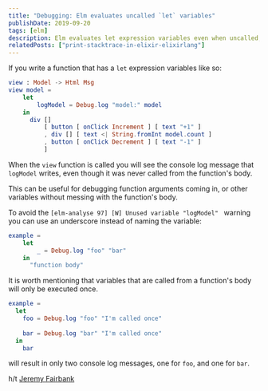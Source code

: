 ```yaml
---
title: "Debugging: Elm evaluates uncalled `let` variables"
publishDate: 2019-09-20
tags: [elm]
description: Elm evaluates let expression variables even when uncalled, useful for debugging without modifying function bodies.
relatedPosts: ["print-stacktrace-in-elixir-elixirlang"]
---
```


If you write a function that has a `let` expression variables like so:

```elm
view : Model -> Html Msg
view model =
    let
        logModel = Debug.log "model:" model
    in
      div []
          [ button [ onClick Increment ] [ text "+1" ]
          , div [] [ text <| String.fromInt model.count ]
          , button [ onClick Decrement ] [ text "-1" ]
          ]
```

When the `view` function is called you will see the console log message that `logModel` writes, even though it was never called from the function's body.

This can be useful for debugging function arguments coming in, or other variables without messing with the function's body.

To avoid the `[elm-analyse 97] [W] Unused variable "logModel" ` warning you can use an underscore instead of naming the variable:

```elm
example =
    let
        _ = Debug.log "foo" "bar"
    in
      "function body"
```

It is worth mentioning that variables that are called from a function's body will only be executed once.

```elm
example =
  let
    foo = Debug.log "foo" "I'm called once"
    
    bar = Debug.log "bar" "I'm called once"
  in
  	bar
```

will result in only two console log messages, one for `foo`, and one for `bar`.

h/t [Jeremy Fairbank](https://jeremyfairbank.com/)